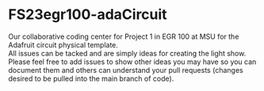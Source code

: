 # FS23egr100-adaCircuit

Our collaborative coding center for Project 1 in EGR 100 at MSU for the Adafruit circuit physical template.
<br/>
All issues can be tacked and are simply ideas for creating the light show. Please feel free to add issues to
  show other ideas you may have so you can document them and others can understand your pull requests (changes
    desired to be pulled into the main branch of code).
